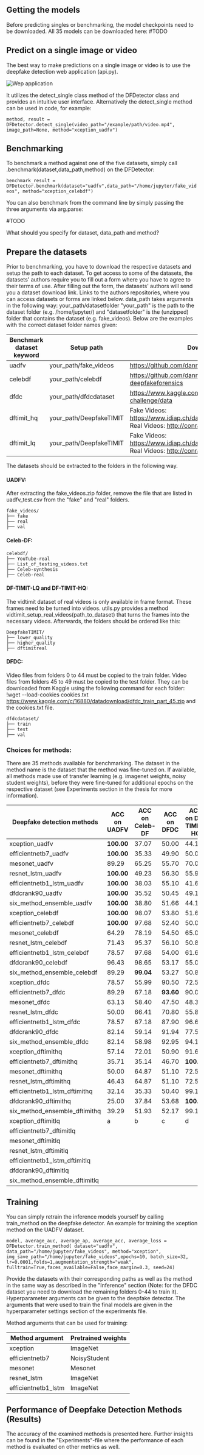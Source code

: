 [//]: # (Image References)
[webapp]: https://github.com/CatoGit/Comparing-the-Performance-of-Deepfake-Detection-Methods-on-Benchmark-Datasets/blob/master/webapp.PNG "webapp"

## Getting the models

Before predicting singles or benchmarking, the model checkpoints need to be downloaded. All 35 models can be downloaded here: #TODO

## Predict on a single image or video

The best way to make predictions on a single image or video is to use the deepfake detection web application (api.py). 

![Wep application][webapp]

It utilizes the detect_single class method of the DFDetector class and provides an intuitive user interface. Alternatively the detect_single method can be used in code, for example:

```method, result = DFDetector.detect_single(video_path="/example/path/video.mp4", image_path=None, method="xception_uadfv")```

## Benchmarking

To benchmark a method against one of the five datasets, simply call .benchmark(dataset,data_path,method) on the DFDetector:

```benchmark_result = DFDetector.benchmark(dataset="uadfv",data_path="/home/jupyter/fake_videos", method="xception_celebdf")```

You can also benchmark from the command line by simply passing the three arguments via arg.parse:

#TODO

What should you specify for dataset, data_path and method?

## Prepare the datasets

Prior to benchmarking, you have to download the respective datasets and setup the path to each dataset. To get access to some of the datasets, the datasets' authors require you to fill out a form where you have to agree to their terms of use. After filling out the form, the datasets' authors will send you a dataset download link. Links to the authors repositories, where you can access datasets or forms are linked below.
data_path takes arguments in the following way: your_path/datasetfolder
"your_path" is the path to the dataset folder (e.g. /home/jupyter/) and "datasetfolder" is the (unzipped) folder that contains the dataset (e.g. fake_videos). Below are the examples with the correct dataset folder names given:


| Benchmark dataset keyword| Setup path | Download from |
| ------------- | ------------- | ------------- |
| uadfv  | your_path/fake_videos   | https://github.com/danmohaha/WIFS2018_In_Ictu_Oculi |
| celebdf  | your_path/celebdf  |https://github.com/danmohaha/celeb-deepfakeforensics|
| dfdc  | your_path/dfdcdataset   |https://www.kaggle.com/c/deepfake-detection-challenge/data|
| dftimit_hq | your_path/DeepfakeTIMIT  |Fake Videos: https://www.idiap.ch/dataset/deepfaketimit <br/> Real Videos: http://conradsanderson.id.au/vidtimit/|
| dftimit_lq  | your_path/DeepfakeTIMIT  |Fake Videos: https://www.idiap.ch/dataset/deepfaketimit <br/> Real Videos: http://conradsanderson.id.au/vidtimit/|

The datasets should be extracted to the folders in the following way.

#### UADFV:
After extracting the fake_videos.zip folder, remove the file that are listed in uadfv_test.csv from the "fake" and "real" folders.
```
fake_videos/
├── fake
├── real
├── val
```
#### Celeb-DF:
```
celebdf/
├── YouTube-real
├── List_of_testing_videos.txt
├── Celeb-synthesis
├── Celeb-real
```
#### DF-TIMIT-LQ and DF-TIMIT-HQ:
The vidtimit dataset of real videos is only available in frame format. These frames need to be turned into videos. utils.py provides a method vidtimit_setup_real_videos(path_to_dataset) that turns the frames into the necessary videos. Afterwards, the folders should be ordered like this:
```
DeepfakeTIMIT/
├── lower_quality
├── higher_quality
├── dftimitreal
```
#### DFDC:
Video files from folders 0 to 44 must be copied to the train folder. Video files from folders 45 to 49 must be copied to the test folder. They can be downloaded from Kaggle using the following command for each folder: !wget --load-cookies cookies.txt https://www.kaggle.com/c/16880/datadownload/dfdc_train_part_45.zip and the cookies.txt file.
```
dfdcdataset/
├── train
├── test
├── val
```


### Choices for methods:

There are 35 methods available for benchmarking. The dataset in the method name is the dataset that the method was fine-tuned on. 
If available, all methods made use of transfer learning (e.g. imagenet weights, noisy student weights), before they were fine-tuned for additional epochs on the respective dataset (see Experiments section in the thesis for more information).

| Deepfake detection methods | ACC on UADFV | ACC on Celeb-DF | ACC on DFDC| ACC on DF-TIMIT-HQ | ACC on DF-TIMIT-LQ|
| ------------- | ------------- | ------------- |------------- |------------- | ------------- |
| xception_uadfv | **100.00** | 37.07 | 50.00 |  44.17 | 45.83 | 
| efficientnetb7_uadfv | **100.00** | 35.33 | 49.90 |  50.00 | 50.00 |
| mesonet_uadfv | 89.29 | 65.25 | 55.70 |  70.00 | 77.50 |
| resnet_lstm_uadfv | **100.00**  | 49.23 | 56.30 |  55.92 | 61.67 | 
| efficientnetb1_lstm_uadfv | **100.00** | 38.03 | 55.10 |  41.67 | 51.67 |
| dfdcrank90_uadfv | **100.00** | 35.52 | 50.45 | 49.17 | 47.50 |
| six_method_ensemble_uadfv | **100.00** | 38.80 | 51.66 |  44.17 | 56.67 |
| xception_celebdf | **100.00** | 98.07 | 53.80 |  51.67 | 83.33 |  
| efficientnetb7_celebdf | **100.00** | 97.68 | 52.40 | 50.00 | 60.00 |
| mesonet_celebdf | 64.29 | 78.19 | 54.50 | 65.00 | 87.50 |
| resnet_lstm_celebdf | 71.43 | 95.37 | 56.10 | 50.83 | 70.00 |
| efficientnetb1_lstm_celebdf | 78.57 | 97.68 | 54.00 | 61.67 | 80.00 | 
| dfdcrank90_celebdf | 96.43 | 98.65 | 53.17 | 55.00 |  83.33 |
| six_method_ensemble_celebdf | 89.29 | **99.04** |  53.27 | 50.83 | 80.83 |
| xception_dfdc | 78.57 | 55.99 | 90.50 |  72.50 | 95.00 |  
| efficientnetb7_dfdc | 89.29 | 67.18 | **93.60** | 90.00 |  99.17 |
| mesonet_dfdc | 63.13 | 58.40 | 47.50 | 48.33 |  
| resnet_lstm_dfdc | 50.00 | 66.41 | 70.80 | 55.83 |  55.83 |
| efficientnetb1_lstm_dfdc | 78.57 | 67.18 | 87.90 | 96.68 |  99.17 |
| dfdcrank90_dfdc| 82.14 | 59.14 | 91.94 | 77.50 |  **100.00** |
|six_method_ensemble_dfdc | 82.14 | 58.98 | 92.95 | 94.17 |  **100.00** |
| xception_dftimithq| 57.14 | 72.01 | 50.90 |  91.67 | 96.67 | 
| efficientnetb7_dftimithq| 35.71 | 35.14 | 46.70 | **100.00** | **100.00** |
| mesonet_dftimithq | 50.00 | 64.87 | 51.10 | 72.50 | 89.17 |
| resnet_lstm_dftimithq | 46.43 | 64.87 | 51.10 | 72.50 |  
| efficientnetb1_lstm_dftimithq | 32.14 | 35.33 | 50.40 | 99.17 |  
| dfdcrank90_dftimithq | 25.00 | 37.84 | 53.68 | **100.00** | 
| six_method_ensemble_dftimithq| 39.29 | 51.93 | 52.17 | 99.17 |
| xception_dftimitlq| a | b | c |  d | e |   
| efficientnetb7_dftimitlq|  |  |  |  | 
| mesonet_dftimitlq |  |  |  |  |  
| resnet_lstm_dftimitlq |  |  |  |  | 
| efficientnetb1_lstm_dftimitlq |  |  |  |  |  
| dfdcrank90_dftimitlq |  |  |  |  | 
| six_method_ensemble_dftimitlq|  |  |  |  |  

## Training

You can simply retrain the inference models yourself by calling train_method on the deepfake detector. An example for training the xception method on the UADFV dataset.

`model, average_auc, average_ap, average_acc, average_loss = DFDetector.train_method(
                dataset="uadfv", data_path="/home/jupyter/fake_videos", method="xception",
                img_save_path="/home/jupyter/fake_videos",epochs=10, batch_size=32, lr=0.0001,folds=1,augmentation_strength="weak", fulltrain=True,faces_available=False,face_margin=0.3, seed=24)` 

Provide the datasets with their corresponding paths as well as the method in the same way as described in the "Inference" section (Note: for the DFDC dataset you need to download the remaining folders 0-44 to train it).  
Hyperparameter arguments can be given to the deepfake detector. The arguments that were used to train the final models are given in the hyperparameter settings section of the experiments file.
                  
Method arguments that can be used for training:

| Method argument | Pretrained weights | 
| ------------- | ------------- | 
|xception| ImageNet|
|efficientnetb7| NoisyStudent|
|mesonet|Mesonet|
|resnet_lstm| ImageNet|
|efficientnetb1_lstm| ImageNet|

## Performance of Deepfake Detection Methods (Results)

The accuracy of the examined methods is presented here. Further insights can be found in the "Experiments"-file where the performance of each method is evaluated on other metrics as well.


